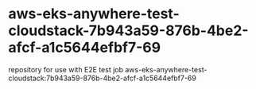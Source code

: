# aws-eks-anywhere-test-cloudstack-7b943a59-876b-4be2-afcf-a1c5644efbf7-69
repository for use with E2E test job aws-eks-anywhere-test-cloudstack:7b943a59-876b-4be2-afcf-a1c5644efbf7-69
